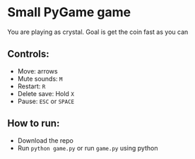 # Small PyGame game

You are playing as crystal.
Goal is get the coin fast as you can
## Controls:
 * Move: arrows
 * Mute sounds: `M`
 * Restart: `R`
 * Delete save: Hold `X`
 * Pause: `ESC` or `SPACE`

## How to run:
* Download the repo
* Run `python game.py` or run `game.py` using python
